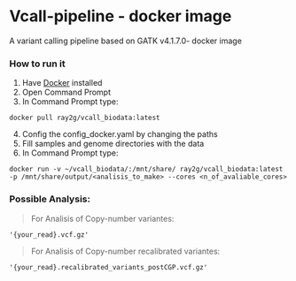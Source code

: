 # Vcall-pipeline - docker image
A variant calling pipeline based on GATK v4.1.7.0- docker image 


### How to run it
1. Have [Docker](https://www.docker.com/get-started) installed
2. Open Command Prompt
3. In Command Prompt type: 

```
docker pull ray2g/vcall_biodata:latest
```
4. Config the config_docker.yaml by changing the paths
5. Fill samples and genome directories with the data 
6. In Command Prompt type:

```
docker run -v ~/vcall_biodata/:/mnt/share/ ray2g/vcall_biodata:latest -p /mnt/share/output/<analisis_to_make> --cores <n_of_avaliable_cores>
```
### Possible Analysis:

> For Analisis of Copy-number variantes:
```
'{your_read}.vcf.gz'
```
> For Analisis of Copy-number recalibrated variantes:
```
'{your_read}.recalibrated_variants_postCGP.vcf.gz'
```
